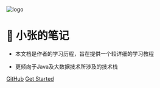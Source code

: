 ![logo](https://docsify.js.org/_media/icon.svg)

# 📜 小张的笔记

- 本文档是作者的学习历程，旨在提供一个较详细的学习教程
* 更倾向于Java及大数据技术所涉及的技术栈

[GitHub](<https://github.com/Proberen/xiaozhang_java.git>)
[Get Started](README)


